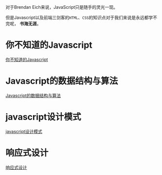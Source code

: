 对于Brendan Eich来说，JavaScript只是随手的灵光一现。 

但是Javascript以及前端三剑客的`HTML`、`CSS`的知识点对于我们来说是永远都学不完呢， **书海无涯**。

# 你不知道的Javascript

[你不知道的Javascript](./javascriptStory/4jsYDK)

# Javascript的数据结构与算法

[Javascript的数据结构与算法](./javascriptStory/1dataStructure)

# javascript设计模式

[javascript设计模式](./javascriptStory/2designMode)

# 响应式设计

[响应式设计](./javascriptStory/3responsiveDesign)

